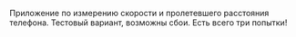 Приложение по измерению скорости и пролетевшего расстояния телефона. Тестовый вариант, возможны сбои. Есть всего три попытки!
